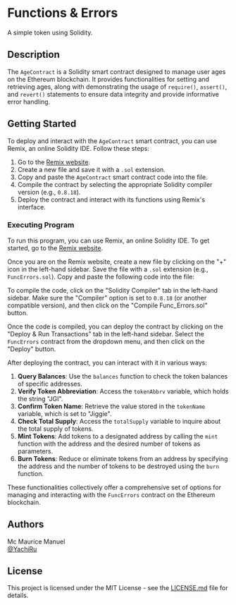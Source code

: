 
# Functions & Errors

A simple token using Solidity.

## Description

The `AgeContract` is a Solidity smart contract designed to manage user ages on the Ethereum blockchain. It provides functionalities for setting and retrieving ages, along with demonstrating the usage of `require()`, `assert()`, and `revert()` statements to ensure data integrity and provide informative error handling.

## Getting Started

To deploy and interact with the `AgeContract` smart contract, you can use Remix, an online Solidity IDE. Follow these steps:

1. Go to the [Remix website](https://remix.ethereum.org/).
2. Create a new file and save it with a `.sol` extension.
3. Copy and paste the `AgeContract` smart contract code into the file.
4. Compile the contract by selecting the appropriate Solidity compiler version (e.g., `0.8.18`).
5. Deploy the contract and interact with its functions using Remix's interface.

### Executing Program

To run this program, you can use Remix, an online Solidity IDE. To get started, go to the [Remix website](https://remix.ethereum.org/).

Once you are on the Remix website, create a new file by clicking on the "+" icon in the left-hand sidebar. Save the file with a `.sol` extension (e.g., `FuncErrors.sol`). Copy and paste the following code into the file:

To compile the code, click on the "Solidity Compiler" tab in the left-hand sidebar. Make sure the "Compiler" option is set to `0.8.18` (or another compatible version), and then click on the "Compile Func_Errors.sol" button.

Once the code is compiled, you can deploy the contract by clicking on the "Deploy & Run Transactions" tab in the left-hand sidebar. Select the `FuncErrors` contract from the dropdown menu, and then click on the "Deploy" button.

After deploying the contract, you can interact with it in various ways:

1. **Query Balances**: Use the `balances` function to check the token balances of specific addresses.
2. **Verify Token Abbreviation**: Access the `tokenAbbrv` variable, which holds the string "JGI".
3. **Confirm Token Name**: Retrieve the value stored in the `tokenName` variable, which is set to "Jiggie".
4. **Check Total Supply**: Access the `totalSupply` variable to inquire about the total supply of tokens.
5. **Mint Tokens**: Add tokens to a designated address by calling the `mint` function with the address and the desired number of tokens as parameters.
6. **Burn Tokens**: Reduce or eliminate tokens from an address by specifying the address and the number of tokens to be destroyed using the `burn` function.

These functionalities collectively offer a comprehensive set of options for managing and interacting with the `FuncErrors` contract on the Ethereum blockchain.

## Authors

Mc Maurice Manuel  
[@YachiRu](https://github.com/YachiJishi)

## License

This project is licensed under the MIT License - see the [LICENSE.md](LICENSE.md) file for details.
